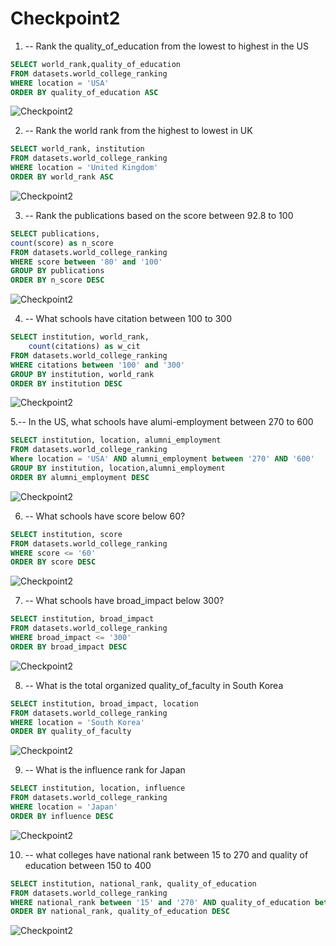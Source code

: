 # Checkpoint2
1. -- Rank the quality_of_education from the lowest to highest in the US

```SQL
SELECT world_rank,quality_of_education
FROM datasets.world_college_ranking
WHERE location = 'USA'
ORDER BY quality_of_education ASC
```

![Checkpoint2](Visualization/CP-1.png)


2. -- Rank the world rank from the highest to lowest in UK

```SQL
SELECT world_rank, institution
FROM datasets.world_college_ranking
WHERE location = 'United Kingdom'
ORDER BY world_rank ASC
```

![Checkpoint2](Visualization/CP-2.png)


3. -- Rank the publications based on the score between 92.8 to 100

```SQL
SELECT publications,
count(score) as n_score
FROM datasets.world_college_ranking
WHERE score between '80' and '100'
GROUP BY publications
ORDER BY n_score DESC
```
![Checkpoint2](Visualization/CP-3.png)


4. -- What schools have citation between 100 to 300

```SQL
SELECT institution, world_rank,
    count(citations) as w_cit
FROM datasets.world_college_ranking
WHERE citations between '100' and '300'
GROUP BY institution, world_rank
ORDER BY institution DESC
```
![Checkpoint2](Visualization/CP-4.png)


5.-- In the US, what schools have alumi-employment between 270 to 600

```SQL
SELECT institution, location, alumni_employment
FROM datasets.world_college_ranking
Where location = 'USA' AND alumni_employment between '270' AND '600'
GROUP BY institution, location,alumni_employment
ORDER BY alumni_employment DESC
```
![Checkpoint2](Visualization/CP-5.png)


6. -- What schools have score below 60?

```SQL
SELECT institution, score
FROM datasets.world_college_ranking
WHERE score <= '60'
ORDER BY score DESC
```
![Checkpoint2](Visualization/CP-6.png)


7. -- What schools have broad_impact below 300?

```SQL
SELECT institution, broad_impact
FROM datasets.world_college_ranking
WHERE broad_impact <= '300'
ORDER BY broad_impact DESC
```
![Checkpoint2](Visualization/CP-7.png)


8. -- What is the total organized quality_of_faculty in South Korea

```SQL
SELECT institution, broad_impact, location
FROM datasets.world_college_ranking
WHERE location = 'South Korea'
ORDER BY quality_of_faculty
```
![Checkpoint2](Visualization/CP-8.png)


9. -- What is the influence rank for Japan

```SQL
SELECT institution, location, influence
FROM datasets.world_college_ranking
WHERE location = 'Japan' 
ORDER BY influence DESC
```
![Checkpoint2](Visualization/CP-9.png)


10. -- what colleges have national rank between 15 to 270 and quality of education between 150 to 400

```SQL
SELECT institution, national_rank, quality_of_education
FROM datasets.world_college_ranking
WHERE national_rank between '15' and '270' AND quality_of_education between '150' and '400'
ORDER BY national_rank, quality_of_education DESC
```
![Checkpoint2](Visualization/CP-10.png)

